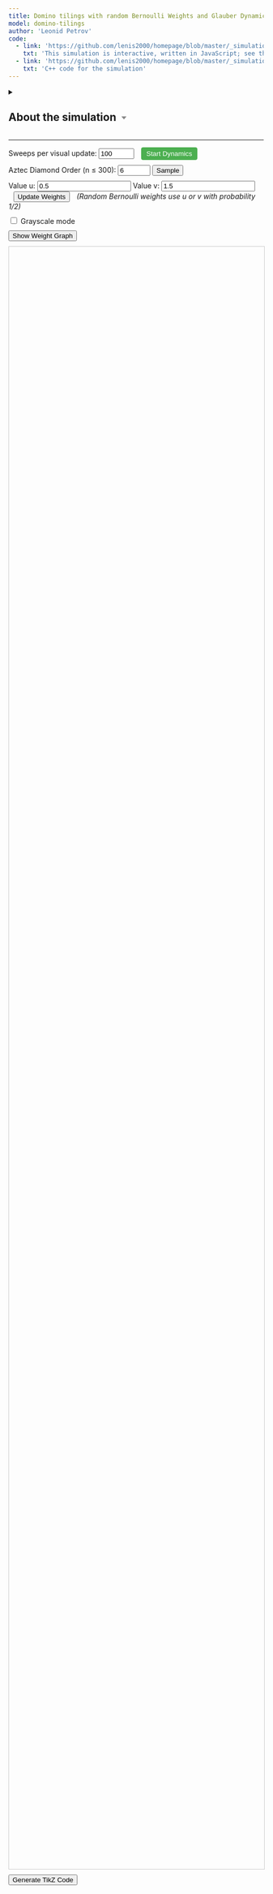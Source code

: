 ```yaml
---
title: Domino tilings with random Bernoulli Weights and Glauber Dynamics
model: domino-tilings
author: 'Leonid Petrov'
code:
  - link: 'https://github.com/lenis2000/homepage/blob/master/_simulations/domino_tilings/2025-05-09-random-weights-glauber.md'
    txt: 'This simulation is interactive, written in JavaScript; see the source code of this page at the link'
  - link: 'https://github.com/lenis2000/homepage/blob/master/_simulations/domino_tilings/2025-05-09-random-weights-glauber.cpp'
    txt: 'C++ code for the simulation'
---
```


<style>
  /* Basic styling for the SVG and controls */
  #aztec-svg {
    width: 100%;
    height: 80vh;
    border: 1px solid #ccc;
  }
  .controls {
    margin-bottom: 10px;
  }
  #zoom-in-btn, #zoom-out-btn {
    font-weight: bold;
    width: 30px;
    height: 30px;
  }
  #zoom-reset-btn {
    height: 30px;
  }
  #dynamics-btn {
    background-color: #4CAF50;
    color: white;
    padding: 5px 10px;
    border: none;
    border-radius: 4px;
    cursor: pointer;
  }
  #dynamics-btn.running {
    background-color: #f44336;
  }
</style>

<details>
<summary><h2>About the simulation <svg width="14" height="10" style="vertical-align: middle; margin-left: 3px;">
      <polygon points="2,2 12,2 7,8" style="fill:#888;" />
    </svg></h2>
</summary>


<p>This interactive application demonstrates random domino tilings of an Aztec diamond - a diamond-shaped union of unit squares. The simulation allows exploration of two distinct sampling methods:</p>

<h5>1. Initial sampling (Shuffling algorithm)</h5>

<p>The initial configuration is generated using the exact-sampling shuffling algorithm, producing a perfect sample from the weighted domino tiling measure, with random Bernoulli weights on 3/4 of edges. The Bernoulli weights are equal to $u$ or $v$ with probability 1/2, where $u$ and $v$ are user-defined parameters. The remaining 1/4 of edges are assigned a deterministic weight of 1.0.</p>

<h5>2. Glauber dynamics</h5>

<p>After generating an initial configuration, you can observe the evolution of the system through Glauber dynamics - a Markov chain Monte Carlo method that preserves the stationary distribution. Each step attempts to flip a randomly chosen 2×2 block of cells according to the heat-bath probability determined by the edge weights.</p>

<p>Unlike the shuffling algorithm which generates an exact sample immediately, Glauber dynamics shows the system evolving over time.</p>

<p>You can change the weights before the Glauber dynamics, effectively running a dynamics out of equilibrium.</p>

<h3>Weight Graph Visualization</h3>

<p>The "Show Weight Graph" button displays a graphical representation of the edge weights used in the simulation:</p>
<ul>
  <li>Edges with weight 1.0 (shown in blue) are deterministic</li>
  <li>Edges with weight u (shown in red) or v (shown in green) are randomly assigned according to the Bernoulli distribution</li>
</ul>

<p>The graph visualization shows a 4×4 corner of the weight matrix to help understand the spatial arrangement of weights in the Aztec diamond graph.</p>

<p>The sampling runs entirely in your browser. For sizes up to about n≤120 the sampler is fast; larger n may take noticeable time (hard cap n=300 to protect your browser).</p>
</details>

---

<script src="https://d3js.org/d3.v7.min.js"></script>
<script src="/js/2025-05-09-random-weights-glauber.js"></script>

<!-- Simulation Controls -->
<!-- Dynamics controls – always visible -->
<div class="controls">
  <label for="sweeps-input">Sweeps per visual update:</label>
  <input id="sweeps-input" type="number"
         value="100" min="1" step="1" style="width:70px;">
  <button id="dynamics-btn" style="margin-left:10px;">Start Dynamics</button>
</div>


<div class="controls">
  <label for="n-input">Aztec Diamond Order (n ≤ 300): </label>
  <input id="n-input" type="number" value="6" min="2" step="2" max="300" size="3" onchange="onNChange()">
  <button id="update-btn">Sample</button>
  <button id="cancel-btn" style="display: none; margin-left: 10px; background-color: #ff5555;">Cancel</button>
</div>

<div class="controls">
  <label for="u-input">Value u:</label>
  <input id="u-input" type="number" value="0.5" step="0.1" min="0.1" oninput="updateWeightsIfShown()">
  <label for="v-input">Value v:</label>
  <input id="v-input" type="number" value="1.5" step="0.1" min="0.1" oninput="updateWeightsIfShown()">
  <button id="update-weights-btn" style="margin-left: 10px;">Update Weights</button>
  <span style="margin-left: 10px; font-style: italic;">(Random Bernoulli weights use u or v with probability 1/2)</span>
</div>

<div class="controls">
    <input type="checkbox" id="grayscale-checkbox">
  <label for="grayscale-checkbox">Grayscale mode</label>
</div>

<!-- Weight Graph Display -->
<div class="controls">
  <button id="show-weights-btn">Show Weight Graph</button>
</div>
<div id="weight-matrix-container" style="display: none; margin-top: 15px; margin-bottom: 15px; overflow-x: auto;">
  <!-- Graph visualization of weights -->
  <div>
    <h4>Weight Graph Visualization (4×4 Corner)</h4>
    <p style="font-style: italic; font-size: 0.9em;">This shows a corner of the Aztec diamond graph with labeled weights</p>
    <svg id="weight-graph-svg" width="400" height="400" style="border: 1px solid #ccc; background-color: #f9f9f9;"></svg>
  </div>
</div>

<!-- Progress indicator -->
<div id="progress-indicator" style="margin-bottom: 10px; font-weight: bold;"></div>

<div class="row">
  <div class="col-12">
    <svg id="aztec-svg"></svg>
  </div>
</div>

<div style="margin-top: 10px; margin-bottom: 10px;">
  <button id="tikz-btn" class="btn btn-primary">Generate TikZ Code</button>
  <div id="tikz-buttons-container" style="margin-top: 10px; display: none;">
    <button id="copy-tikz-btn" class="btn btn-primary">Copy to Clipboard</button>
    <button id="download-tikz-btn" class="btn btn-primary" style="margin-left: 10px;">Download .tex File</button>
    <span id="copy-success-msg" style="color: green; margin-left: 10px; font-weight: bold; display: none;">Copied!</span>
  </div>
</div>

<!-- TikZ code container that will be updated dynamically -->
<div id="tikz-code-container" style="font-family: 'Courier New', monospace; padding: 15px; border: 1px solid #ccc; border-radius: 4px; background-color: white; white-space: pre; font-size: 14px; max-height: 40vh; overflow-y: auto; margin-top: 15px; margin-bottom: 15px; display: none;"></div>

<script>
// Global variables to cache the simulation state.
let cachedDominoes = null;
let dynamicsRunning = false;
let dynamicsTimer = null;
let g_W = null; // Global variable to store the weight matrix
let g_N = null; // Global variable to track current matrix size (2*n)

// Helper: convert a brightness value (0–255) to a hex grayscale string.
function grayHex(brightness) {
  let hex = Math.round(brightness).toString(16);
  if(hex.length < 2) hex = "0" + hex;
  return "#" + hex + hex + hex;
}

// Pre-compute grayscale palettes for the four original colors.
const palettes = {
"#ff0000": d3.range(0,8).map(i => grayHex(30*i+5)),
"#00ff00": d3.range(0,8).map(i => grayHex(30*i+10)),
"#0000ff": d3.range(0,8).map(i => grayHex(30*i+12)),
"#ffff00": d3.range(0,8).map(i => grayHex(30*i+18))
};

function getPos(d) {
    if (d.w > d.h) {
        return ((Math.floor(d.x) % 8) + 8) % 8;
    } else {
        return ((Math.floor(d.y) % 8) + 8) % 8;
    }
}

function getGrayscaleColor(originalColor, d) {
  let c = d3.color(originalColor);
  if (!c) return originalColor;
  let normHex = c.formatHex().toLowerCase();
  let pos = getPos(d);
  if (palettes[normHex]) {
    return palettes[normHex][pos];
  }
  let r = c.r, g = c.g, b = c.b;
  let lum = Math.round(0.3 * r + 0.59 * g + 0.11 * b);
  let offset = ((pos / 7) - 0.5) * 80;
  let newLum = Math.max(0, Math.min(255, lum + offset));
  return grayHex(newLum);
}

// Wrap exported functions after module is initialized.
Module.onRuntimeInitialized = async function() {
  const simulateAztec = Module.cwrap('simulateAztec', 'number', ['number','number','number'], {async: true});
  const simulateAztecGlauber = Module.cwrap('simulateAztecGlauber', 'number', ['number','number','number','number'], {async: true});
  const freeString = Module.cwrap('freeString', null, ['number']);
  const getProgress = Module.cwrap('getProgress', 'number', []);

  // Add this new function for single Glauber steps
  const performGlauberStep = Module.cwrap('performGlauberStep', 'number', ['number', 'number'], {async: true});
  const performGlauberSteps = Module.cwrap('performGlauberSteps', 'number', ['number','number','number'], {async:true});

  // Add new function to get the weight matrix
  const getWeightMatrix = Module.cwrap('getWeightMatrix', 'number', [], {async: true});

  // Add reset global state function
  const resetGlobalState = Module.cwrap('resetGlobalState', null, [], {});

  const svg = d3.select("#aztec-svg");
  const progressElem = document.getElementById("progress-indicator");
  const updateBtn = document.getElementById("update-btn");
  const cancelBtn = document.getElementById("cancel-btn");
  const dynamicsBtn = document.getElementById("dynamics-btn");
  let progressInterval;

  // Create zoom behavior
  let initialTransform = {}; // Store initial transform parameters
  const zoom = d3.zoom()
    .scaleExtent([0.1, 50]) // Min and max zoom scale
    .on("zoom", (event) => {
      if (!initialTransform.scale) return; // Skip if no initial transform is set

      // Apply the zoom transformation on top of initial transform
      const group = svg.select("g");
      const t = event.transform;
      group.attr("transform",
        `translate(${initialTransform.translateX * t.k + t.x},${initialTransform.translateY * t.k + t.y}) scale(${initialTransform.scale * t.k})`);
    });

  // Enable zoom on the SVG
  svg.call(zoom);

  // Add double-click to reset zoom
  svg.on("dblclick.zoom", () => {
    svg.transition()
      .duration(750)
      .call(zoom.transform, d3.zoomIdentity);
  });

  // Add zoom controls to the UI
  const controlsContainer = d3.select(".row").insert("div", "div")  // Insert before the SVG container
    .attr("class", "col-12")
    .append("div")
    .attr("class", "controls zoom-controls")
    .style("margin-bottom", "10px");

  controlsContainer.append("span")
    .text("Zoom: ")
    .style("font-weight", "bold");

  controlsContainer.append("button")
    .attr("id", "zoom-in-btn")
    .style("margin-left", "5px")
    .text("+")
    .on("click", () => {
      svg.transition()
        .duration(300)
        .call(zoom.scaleBy, 1.3);
    });

  controlsContainer.append("button")
    .attr("id", "zoom-out-btn")
    .style("margin-left", "5px")
    .text("-")
    .on("click", () => {
      svg.transition()
        .duration(300)
        .call(zoom.scaleBy, 0.7);
    });

  controlsContainer.append("button")
    .attr("id", "zoom-reset-btn")
    .style("margin-left", "5px")
    .text("Reset Zoom")
    .on("click", () => {
      svg.transition()
        .duration(300)
        .call(zoom.transform, d3.zoomIdentity);
    });

  controlsContainer.append("span")
    .style("margin-left", "10px")
    .style("font-style", "italic")
    .style("font-size", "0.9em")
    .text("(You can also use mouse wheel to zoom and drag to pan)");

  // Simulation state
  let simulationActive = false;
  let simulationAbortController = null;

  // Helper function to sleep for ms milliseconds
  function sleep(ms) {
    return new Promise(resolve => setTimeout(resolve, ms));
  }

  function startSimulation() {
    simulationActive = true;
    updateBtn.disabled = true;
    document.getElementById("n-input").disabled = true;
    // Removed references to a-input and b-input as they no longer exist
    cancelBtn.style.display = 'inline-block';

    simulationAbortController = new AbortController();
  }

  function stopSimulation() {
    simulationActive = false;
    clearInterval(progressInterval);
    updateBtn.disabled = false;
    document.getElementById("n-input").disabled = false;
    // Removed references to a-input and b-input as they no longer exist
    cancelBtn.style.display = 'none';
    progressElem.innerText = "Simulation cancelled";

    if (simulationAbortController) {
      simulationAbortController.abort();
      simulationAbortController = null;
    }
  }

  function startProgressPolling() {
    progressElem.innerText = "Sampling... (0%)";
    progressInterval = setInterval(() => {
      if (!simulationActive) {
        clearInterval(progressInterval);
        return;
      }

      const progress = getProgress();
      progressElem.innerText = "Sampling... (" + progress + "%)";
      if (progress >= 100) clearInterval(progressInterval);
    }, 100);
  }

// --- helper: run nSteps Glauber flips with current a,b and redraw ---
async function advanceDynamics(nSteps) {
  // Get the current u and v values from the interface
  const uVal = parseFloat(document.getElementById("u-input").value);
  const vVal = parseFloat(document.getElementById("v-input").value);

  const ptr   = await performGlauberSteps(uVal, vVal, nSteps);
  const json  = Module.UTF8ToString(ptr);
  freeString(ptr);

  cachedDominoes = JSON.parse(json);
  updateDominoesVisualization();          // redraw
  return nSteps;                           // tell caller how many steps ran
}


  // Function to start/stop real-time Glauber dynamics
  async function toggleDynamics() {
    if (dynamicsRunning) {
      // Stop dynamics
      clearInterval(dynamicsTimer);
      dynamicsTimer = null;
      dynamicsRunning = false;
      dynamicsBtn.textContent = "Start Glauber Dynamics";
      dynamicsBtn.classList.remove("running");
      progressElem.innerText = "";

      // Re-enable controls
      document.getElementById("sweeps-input").disabled = false;
      document.getElementById("n-input").disabled = false;
      updateBtn.disabled = false;
    } else {
      // Start dynamics
      if (!cachedDominoes) {
        alert("Please generate a tiling first before starting dynamics.");
        return;
      }

      dynamicsRunning = true;
      dynamicsBtn.textContent = "Stop Glauber Dynamics";
      dynamicsBtn.classList.add("running");
      progressElem.innerText = "";

      // Only disable new sample inputs, leave sweeps editable
      document.getElementById("n-input").disabled = true;
      updateBtn.disabled = true;

          // ---- FIRST update *before* timer starts ----
          const firstSteps   = Math.max(1,
            parseInt(document.getElementById('sweeps-input').value, 10) || 1);

          let stepCount      = await advanceDynamics(firstSteps);   // runs once
          progressElem.innerText = "";


      // Start the dynamics timer - perform steps and update visualization
      const updateInterval = 100; // ms between screen draws

      // every update interval:
dynamicsTimer = setInterval(async () => {
  const stepsPerUpdate = Math.max(
        1, parseInt(document.getElementById('sweeps-input').value,10)||1);
  // Get the current u and v values from the interface
  const uVal = parseFloat(document.getElementById("u-input").value);
  const vVal = parseFloat(document.getElementById("v-input").value);

  const ptr = await performGlauberSteps(uVal, vVal, stepsPerUpdate);
  const jsonStr = Module.UTF8ToString(ptr);  freeString(ptr);
  cachedDominoes = JSON.parse(jsonStr);

  updateDominoesVisualization();
  stepCount += stepsPerUpdate;
  progressElem.innerText = "";
}, updateInterval);
    }
  }

  // Function to update just the visualization without resampling
  function updateDominoesVisualization() {
    if (!cachedDominoes) return;

    const useGrayscale = document.getElementById("grayscale-checkbox").checked;

    // Update existing rectangles
    const rects = svg.select("g").selectAll("rect").data(cachedDominoes);

    // Update attributes that might have changed
    rects.attr("fill", d => useGrayscale ? getGrayscaleColor(d.color, d) : d.color)
         .attr("x", d => d.x)
         .attr("y", d => d.y)
         .attr("width", d => d.w)
         .attr("height", d => d.h);
  }

  async function updateVisualization(n) {
    // First, stop any running dynamics
    if (dynamicsRunning) {
      clearInterval(dynamicsTimer);
      dynamicsTimer = null;
      dynamicsRunning = false;
      dynamicsBtn.textContent = "Start Glauber Dynamics";
      dynamicsBtn.classList.remove("running");
    }

    svg.selectAll("g").remove();
    startSimulation();
    startProgressPolling();

    const signal = simulationAbortController.signal;

    // Hide the TikZ code container if it's visible
    const codeContainer = document.getElementById('tikz-code-container');
    if (codeContainer) {
      codeContainer.style.display = 'none';
    }

    // Hide the buttons container
    const buttonsContainer = document.getElementById('tikz-buttons-container');
    if (buttonsContainer) {
      buttonsContainer.style.display = 'none';
    }

    // Allow UI to update before starting heavy computation
    await sleep(50);
    if (signal.aborted) return;

    // Get u and v values from the interface
    const uVal = parseFloat(document.getElementById("u-input").value);
    const vVal = parseFloat(document.getElementById("v-input").value);
    // Verify u and v are valid
    if (isNaN(uVal) || isNaN(vVal) || uVal <= 0 || vVal <= 0) {
      alert("Values for u and v must be positive numbers.");
      stopSimulation();
      return;
    }
    const useGrayscale = document.getElementById("grayscale-checkbox").checked;

    // Run simulation with periodic yielding to keep UI responsive
    try {
      // always take an exact shuffling sample
      // Use the current n value and u,v values for the random Bernoulli weights
      console.log(`Generating new sample with n=${n}, u=${uVal}, v=${vVal}`);
      let ptr = await simulateAztec(n, uVal, vVal);


      if (signal.aborted) {
        if (ptr) freeString(ptr);
        return;
      }

      // Allow UI thread to breathe
      await sleep(10);
      if (signal.aborted) {
        if (ptr) freeString(ptr);
        return;
      }

      const jsonStr = Module.UTF8ToString(ptr);
      freeString(ptr);

      if (signal.aborted) return;

      // Allow UI thread to breathe before parsing
      await sleep(10);
      if (signal.aborted) return;

      let dominoes;
      try {
        dominoes = JSON.parse(jsonStr);
      } catch (e) {
        console.error("Error parsing JSON:", e, jsonStr);
        if (simulationActive) {
          progressElem.innerText = "Error during sampling";
        }
        clearInterval(progressInterval);
        return;
      }

      if (signal.aborted) return;

      cachedDominoes = dominoes;

      // Update our JavaScript tracking of the current n value
      g_N = 2 * n;
      console.log(`Updated g_N to ${g_N} (n=${n})`);

      const minX = d3.min(dominoes, d => d.x);
      const minY = d3.min(dominoes, d => d.y);
      const maxX = d3.max(dominoes, d => d.x + d.w);
      const maxY = d3.max(dominoes, d => d.y + d.h);
      const widthDominoes = maxX - minX;
      const heightDominoes = maxY - minY;

      // Allow UI thread to breathe before rendering
      await sleep(10);
      if (signal.aborted) return;

      const bbox = svg.node().getBoundingClientRect();
      const svgWidth = bbox.width;
      const svgHeight = bbox.height;
      svg.attr("viewBox", "0 0 " + svgWidth + " " + svgHeight);

      const scale = Math.min(svgWidth / widthDominoes, svgHeight / heightDominoes) * 0.9;
      const translateX = (svgWidth - widthDominoes * scale) / 2 - minX * scale;
      const translateY = (svgHeight - heightDominoes * scale) / 2 - minY * scale;

      // Store the initial transform parameters for zoom behavior
      initialTransform = {
        translateX: translateX,
        translateY: translateY,
        scale: scale
      };

      // Reset the zoom transform when creating a new visualization
      svg.call(zoom.transform, d3.zoomIdentity);

      const group = svg.append("g")
                       .attr("transform", "translate(" + translateX + "," + translateY + ") scale(" + scale + ")");

      // Render dominoes in batches to keep UI responsive
      const BATCH_SIZE = 200;

      for (let i = 0; i < dominoes.length && simulationActive; i += BATCH_SIZE) {
        if (signal.aborted) return;

        const batch = dominoes.slice(i, i + BATCH_SIZE);

        group.selectAll("rect.batch" + i)
             .data(batch)
             .enter()
             .append("rect")
             .attr("x", d => d.x)
             .attr("y", d => d.y)
             .attr("width", d => d.w)
             .attr("height", d => d.h)
             .attr("fill", d => useGrayscale ? getGrayscaleColor(d.color, d) : d.color)
             .attr("stroke", "#000")
             .attr("stroke-width", 0.5);

        // Yield to UI thread after each batch
        if (i + BATCH_SIZE < dominoes.length) {
          await sleep(0);
          if (signal.aborted) return;
        }
      }

      // Only update if not aborted
      if (!signal.aborted) {
        progressElem.innerText = "";
        updateBtn.disabled = false;
        document.getElementById("n-input").disabled = false;
        cancelBtn.style.display = 'none';
        simulationActive = false;
      }
    } catch (error) {
      console.error("Simulation error:", error);
      if (simulationActive) {
        progressElem.innerText = "Error during simulation";
      }
      stopSimulation();
    }
  }

  document.getElementById("update-btn").addEventListener("click", () => {
    const n = parseInt(document.getElementById("n-input").value, 10);
    if (isNaN(n) || n < 2 || n > 300 || n % 2 !== 0) {
      alert("Please enter a valid even number n, 2 ≤ n ≤ 300.");
      return;
    }

    // We only want to force a resample if n changed, which is handled by onNChange
    // So we DON'T call clearGlobalStateForResample() here
    console.log(`Sampling with n=${n} (only clearing state if n changed)`);

    // Generate new sample with explicitly passed n
    updateVisualization(n);
  });

  // Add cancel button event listener
  document.getElementById("cancel-btn").addEventListener("click", stopSimulation);

  // Add dynamics button event listener
  document.getElementById("dynamics-btn").addEventListener("click", toggleDynamics);

  // Add update weights button event listener
  document.getElementById("update-weights-btn").addEventListener("click", async function() {
    const u = parseFloat(document.getElementById("u-input").value);
    const v = parseFloat(document.getElementById("v-input").value);

    // Validate u and v
    if (isNaN(u) || isNaN(v) || u <= 0 || v <= 0) {
      alert("Values for u and v must be positive numbers.");
      return;
    }

    // Temporarily disable the button and show progress
    const updateBtn = document.getElementById("update-weights-btn");
    const originalText = updateBtn.textContent;
    updateBtn.disabled = true;
    updateBtn.textContent = "Updating...";
    progressElem.innerText = "Updating weight matrix...";

    try {
      // Call performGlauberSteps with special parameter -1 to signal regeneration of weights
      // but keep the current configuration
      const ptr = await performGlauberSteps(u, v, -1);
      const jsonStr = Module.UTF8ToString(ptr);
      freeString(ptr);

      // Update the visualization with the new configuration (which has the same pattern
      // but possibly uses the new weights for the dynamics)
      cachedDominoes = JSON.parse(jsonStr);
      updateDominoesVisualization();

      // Update the weight matrix display if it's visible
      const weightMatrixContainer = document.getElementById('weight-matrix-container');
      if (weightMatrixContainer && weightMatrixContainer.style.display !== 'none') {
        // Hide and then re-show the weight matrix to force a refresh
        document.getElementById('show-weights-btn').click(); // Hide
        setTimeout(() => {
          document.getElementById('show-weights-btn').click(); // Show again
        }, 100);
      }

      progressElem.innerText = "Weights updated successfully";
      setTimeout(() => {
        progressElem.innerText = "";
      }, 2000);
    } catch (e) {
      console.error("Error updating weights:", e);
      progressElem.innerText = "Error updating weights";
    } finally {
      // Re-enable the button
      updateBtn.disabled = false;
      updateBtn.textContent = originalText;
    }
  });

  document.getElementById("grayscale-checkbox").addEventListener("change", () => {
    const useGrayscale = document.getElementById("grayscale-checkbox").checked;
    if (cachedDominoes) {
      d3.select("#aztec-svg").select("g").selectAll("rect")
        .attr("fill", d => useGrayscale ? getGrayscaleColor(d.color, d) : d.color);
    }
  });

  // Ensure weight matrix button is visible
  const showWeightsBtn = document.getElementById("show-weights-btn");
  if (showWeightsBtn) showWeightsBtn.style.display = "block";

  // Remove weight-matrix-container if it exists
  const weightMatrixContainer = document.getElementById("weight-matrix-container");
  // Don't hide the container


  // Function to convert SVG dominoes to TikZ code
  function svgToTikZ() {
    if (!cachedDominoes || cachedDominoes.length === 0) {
      alert("Please generate a domino tiling first.");
      return;
    }

    const useGrayscale = document.getElementById("grayscale-checkbox").checked;

    // Convert domino objects to rectangle objects with the format needed for TikZ conversion
    const rectangles = cachedDominoes.map(domino => {
      return {
        x: domino.x / 100,
        y: domino.y / 100,
        width: domino.w / 100,
        height: domino.h / 100,
        fill: useGrayscale ? getGrayscaleColor(domino.color, domino) : domino.color,
        stroke: "black",
        strokeWidth: 0.45 // Scaled down
      };
    });

    // Find the bounds of the drawing
    let minX = Infinity, maxX = -Infinity, minY = Infinity, maxY = -Infinity;

    // Process rectangles
    for (const rect of rectangles) {
      minX = Math.min(minX, rect.x);
      maxX = Math.max(maxX, rect.x + rect.width);
      minY = Math.min(minY, rect.y);
      maxY = Math.max(maxY, rect.y + rect.height);
    }

    // Calculate a good scale factor
    const width = maxX - minX;
    const height = maxY - minY;
    const maxDimension = Math.max(width, height);
    const scaleFactor = 15.0 / maxDimension;

    // Get current parameters
    const n = parseInt(document.getElementById("n-input").value, 10);
    const u = parseFloat(document.getElementById("u-input").value);
    const v = parseFloat(document.getElementById("v-input").value);

    // Generate TikZ code
    let tikzCode = `\\documentclass{standalone}
\\usepackage{tikz}
\\usepackage{xcolor}

% Define colors to match SVG
\\definecolor{svggreen}{RGB}{0, 128, 0}
\\definecolor{svgred}{RGB}{255, 0, 0}
\\definecolor{svgyellow}{RGB}{255, 255, 0}
\\definecolor{svgblue}{RGB}{0, 0, 255}

\\begin{document}

% n = ${n}, u = ${u}, v = ${v}, grayscale = ${useGrayscale}
% sample obtained by Glauber dynamics
\\begin{tikzpicture}[scale=${scaleFactor.toFixed(6)}]  % Calculated scale

% Dominoes (rectangles)
`;

    // Add rectangles to TikZ code
    rectangles.forEach(rect => {
      // Map SVG colors to TikZ colors
      let fillColor = rect.fill;
      if (!useGrayscale) {
        if (fillColor === '#00ff00') fillColor = 'svggreen';
        else if (fillColor === '#ff0000') fillColor = 'svgred';
        else if (fillColor === '#ffff00') fillColor = 'svgyellow';
        else if (fillColor === '#0000ff') fillColor = 'svgblue';
      }

      if (fillColor.startsWith('#')) {
        // For grayscale mode or other hex colors, extract the intensity and use it
        const intensity = parseInt(fillColor.substring(1, 3), 16);
        fillColor = `black!${Math.round((intensity/255)*100)}`;
      }

      // Shift coordinates to keep everything positive
      const x1 = rect.x - minX;
      const y1 = maxY - rect.y - rect.height;  // Invert y and adjust for height
      const x2 = rect.x - minX + rect.width;
      const y2 = maxY - rect.y;

      tikzCode += `\\filldraw[fill=${fillColor}, draw=black, line width=${rect.strokeWidth}pt] `;
      tikzCode += `(${x1.toFixed(2)}, ${y1.toFixed(2)}) rectangle (${x2.toFixed(2)}, ${y2.toFixed(2)});\n`;
    });

    tikzCode += `
\\end{tikzpicture}
\\end{document}`;

    // Update the TikZ code in the code container
    const tikzCodeContainer = document.getElementById('tikz-code-container');
    if (tikzCodeContainer) {
      tikzCodeContainer.textContent = tikzCode;
      tikzCodeContainer.style.display = 'block';
    } else {
      console.error("TikZ code container not found");
    }

    // Show the copy/download buttons
    const buttonsContainer = document.getElementById('tikz-buttons-container');
    if (buttonsContainer) {
      buttonsContainer.style.display = 'block';
    }
  }

  // Add event listeners for the TikZ buttons
  document.getElementById("tikz-btn").addEventListener("click", function() {
    svgToTikZ();
  });

  // Add event listener for the copy button
  document.getElementById("copy-tikz-btn").addEventListener("click", function() {
    const codeContainer = document.getElementById('tikz-code-container');
    const successMsg = document.getElementById('copy-success-msg');

    // Create a text area to copy from (more reliable cross-browser)
    const textArea = document.createElement('textarea');
    textArea.value = codeContainer.textContent;
    textArea.style.position = 'fixed';  // Prevent scrolling to bottom
    document.body.appendChild(textArea);
    textArea.select();

    try {
      document.execCommand('copy');
      successMsg.style.display = 'inline';
      setTimeout(() => {
        successMsg.style.display = 'none';
      }, 2000);
    } catch (err) {
      alert('Failed to copy to clipboard. Please try again or select and copy manually.');
    }

    document.body.removeChild(textArea);
  });

  // Add event listener for the download button
  document.getElementById("download-tikz-btn").addEventListener("click", function() {
    const codeContainer = document.getElementById('tikz-code-container');
    const n = parseInt(document.getElementById("n-input").value, 10);
    const u = parseFloat(document.getElementById("u-input").value);
    const v = parseFloat(document.getElementById("v-input").value);
    const algo = "glauber";

    const blob = new Blob([codeContainer.textContent], { type: 'text/plain' });
    const fileNameBase = `aztec_periodic_${algo}_n${n}_u${u}_v${v}`;
    const downloadLink = document.createElement('a');
    downloadLink.download = `${fileNameBase.replace(/\./g, "_")}_tikz.tex`;
    downloadLink.href = URL.createObjectURL(blob);
    downloadLink.click();
    URL.revokeObjectURL(downloadLink.href);
  });

  // Weight graph display functionality
  document.getElementById("show-weights-btn").addEventListener("click", async function() {
    const containerElem = document.getElementById('weight-matrix-container');
    const btnElem = document.getElementById('show-weights-btn');
    const graphSvg = document.getElementById('weight-graph-svg');

    if (containerElem.style.display === 'none') {
      containerElem.style.display = 'block';
      btnElem.textContent = 'Hide Weight Graph';
      btnElem.disabled = true; // Disable button while loading

      progressElem.innerText = "Fetching edge weights...";
      const ptr = await getWeightMatrix(); // C++ function returns JSON with two matrices
      const jsonStr = Module.UTF8ToString(ptr);
      freeString(ptr);

      // For debugging, log the raw JSON string from C++
      console.log("Edge weights JSON from C++:", jsonStr);

      let edgeWeightData;
      try {
        edgeWeightData = JSON.parse(jsonStr);
        if (edgeWeightData.error) {
            console.error("Error from C++ getWeightMatrix:", edgeWeightData.error);
            progressElem.innerText = "Error fetching weight data: " + edgeWeightData.error;
            btnElem.disabled = false;
            return;
        }
        if (!edgeWeightData || !edgeWeightData.horizontal_weights || !edgeWeightData.vertical_weights) {
            throw new Error("Returned JSON does not contain horizontal_weights or vertical_weights.");
        }
      } catch (e) {
        console.error("JSON parse error for edge weights:", e, "Raw JSON:", jsonStr);
        progressElem.innerText = "Error parsing weight data: " + e.message;
        btnElem.disabled = false;
        return;
      }

      const horizontalWeights = edgeWeightData.horizontal_weights;
      const verticalWeights = edgeWeightData.vertical_weights;

      if (!horizontalWeights || !horizontalWeights.length || !verticalWeights || !verticalWeights.length || horizontalWeights.length !== verticalWeights.length) {
        progressElem.innerText = "No valid weight data available or data mismatch. Ensure simulation has run.";
        btnElem.disabled = false;
        return;
      }

      // Call drawWeightGraph with both matrices
      drawWeightGraph(d3.select("#weight-graph-svg").node(), horizontalWeights, verticalWeights);

      progressElem.innerText = ""; // Clear progress message
      btnElem.disabled = false; // Re-enable button

    } else {
      // Hide the weights
      containerElem.style.display = 'none';
      btnElem.textContent = 'Show Weight Graph';
      btnElem.disabled = false;
    }
  });

  // Modify the drawWeightGraph function signature and internal logic
  function drawWeightGraph(svgNode, horizontalWeightMatrix, verticalWeightMatrix) { // Changed signature
    const svg = d3.select(svgNode); // Work with the D3 selection of the SVG node
    svg.selectAll("*").remove(); // Clear previous content

    const graphDisplayCells = 4; // We want to display a 4x4 grid of cells/plaquettes

    if (!horizontalWeightMatrix || !horizontalWeightMatrix.length ||
        !verticalWeightMatrix || !verticalWeightMatrix.length ||
        horizontalWeightMatrix.length !== verticalWeightMatrix.length) {
        console.error("drawWeightGraph: Invalid or mismatched weight matrices.");
        // Optionally display an error message in the SVG itself
        svg.append("text").attr("x", 10).attr("y", 20).text("Error: Weight data unavailable.");
        return;
    }
    const matrixDim = horizontalWeightMatrix.length; // e.g., g_N from C++

    // Size calculations for the SVG drawing area
    const width = parseFloat(svg.attr("width"));
    const height = parseFloat(svg.attr("height"));
    const margin = { top: 40, right: 20, bottom: 70, left: 40 }; // Adjusted margins
    const graphWidth = width - margin.left - margin.right;
    const graphHeight = height - margin.top - margin.bottom;

    // Number of nodes to display: graphDisplayCells + 1
    // Max node index will be graphDisplayCells
    const numNodesToDisplay = graphDisplayCells + 1;
    const cellSize = Math.floor(Math.min(graphWidth, graphHeight) / (graphDisplayCells + 1)); // Add padding around

    const g = svg.append("g").attr("transform", `translate(${margin.left},${margin.top})`);

    const uVal = parseFloat(document.getElementById("u-input").value);
    const vVal = parseFloat(document.getElementById("v-input").value);

    // Create grid points (nodes)
    const points = [];
    for (let i = 0; i < numNodesToDisplay && i < matrixDim; i++) {
      for (let j = 0; j < numNodesToDisplay && j < matrixDim; j++) {
        points.push({ x: j * cellSize, y: i * cellSize, row: i, col: j });
      }
    }

    // Draw horizontal edges
    const horizontalEdges = [];
    for (let i = 0; i < numNodesToDisplay && i < matrixDim; i++) {         // Node row index
      for (let j = 0; j < numNodesToDisplay - 1 && j < matrixDim -1; j++) { // Node col index (start of edge)
          const weight = horizontalWeightMatrix[i][j];
          let color = "grey"; // Default for unexpected weights
          if (Math.abs(weight - 1.0) < 0.01) color = "#1976D2";
          else if (Math.abs(weight - uVal) < 0.01) color = "#D32F2F";
          else if (Math.abs(weight - vVal) < 0.01) color = "#388E3C";

          horizontalEdges.push({
            x1: j * cellSize, y1: i * cellSize,
            x2: (j + 1) * cellSize, y2: i * cellSize,
            weight: weight.toFixed(1), color: color
          });
      }
    }

    // Draw vertical edges
    const verticalEdges = [];
    for (let i = 0; i < numNodesToDisplay - 1 && i < matrixDim -1; i++) { // Node row index (start of edge)
      for (let j = 0; j < numNodesToDisplay && j < matrixDim; j++) {     // Node col index
          const weight = verticalWeightMatrix[i][j];
          let color = "grey"; // Default for unexpected weights
          if (Math.abs(weight - 1.0) < 0.01) color = "#1976D2";
          else if (Math.abs(weight - uVal) < 0.01) color = "#D32F2F";
          else if (Math.abs(weight - vVal) < 0.01) color = "#388E3C";

          verticalEdges.push({
            x1: j * cellSize, y1: i * cellSize,
            x2: j * cellSize, y2: (i + 1) * cellSize,
            weight: weight.toFixed(1), color: color
          });
      }
    }

    // Draw edges (lines)
    g.selectAll(".h-edge")
      .data(horizontalEdges)
      .enter().append("line")
      .attr("class", "h-edge")
      .attr("x1", d => d.x1).attr("y1", d => d.y1)
      .attr("x2", d => d.x2).attr("y2", d => d.y2)
      .attr("stroke", d => d.color).attr("stroke-width", 2);

    g.selectAll(".v-edge")
      .data(verticalEdges)
      .enter().append("line")
      .attr("class", "v-edge")
      .attr("x1", d => d.x1).attr("y1", d => d.y1)
      .attr("x2", d => d.x2).attr("y2", d => d.y2)
      .attr("stroke", d => d.color).attr("stroke-width", 2);

    // Add weight labels for horizontal edges
    g.selectAll(".h-label")
      .data(horizontalEdges)
      .enter().append("text")
      .attr("class", "h-label")
      .attr("x", d => (d.x1 + d.x2) / 2).attr("y", d => d.y1 - 5)
      .attr("text-anchor", "middle").attr("font-size", "10px")
      .attr("fill", d => d.color).text(d => d.weight);

    // Add weight labels for vertical edges
    g.selectAll(".v-label")
      .data(verticalEdges)
      .enter().append("text")
      .attr("class", "v-label")
      .attr("x", d => d.x1 + 5).attr("y", d => (d.y1 + d.y2) / 2)
      .attr("text-anchor", "start").attr("dominant-baseline", "middle")
      .attr("font-size", "10px").attr("fill", d => d.color)
      .text(d => d.weight);

    // Draw grid points (nodes)
    g.selectAll(".grid-point")
      .data(points)
      .enter().append("circle")
      .attr("class", "grid-point")
      .attr("cx", d => d.x).attr("cy", d => d.y)
      .attr("r", 3).attr("fill", "black");

    // Legend (should still be correct as it uses uVal, vVal from UI)
    const legend = g.append("g")
      .attr("transform", `translate(10, ${Math.min(graphHeight, (numNodesToDisplay)*cellSize) + 10})`) // Position legend below graph
      .attr("font-size", "12px");

    legend.append("text").attr("y", -10).attr("font-weight", "bold").text("Legend (Edge Weights):");
    legend.append("line").attr("x1", 0).attr("y1", 10).attr("x2", 20).attr("y2", 10).attr("stroke", "#1976D2").attr("stroke-width", 2);
    legend.append("text").attr("x", 25).attr("y", 14).text("1.0 (deterministic)");
    legend.append("line").attr("x1", 0).attr("y1", 30).attr("x2", 20).attr("y2", 30).attr("stroke", "#D32F2F").attr("stroke-width", 2);
    legend.append("text").attr("x", 25).attr("y", 34).text(`${uVal.toFixed(1)} (u value)`);
    legend.append("line").attr("x1", 0).attr("y1", 50).attr("x2", 20).attr("y2", 50).attr("stroke", "#388E3C").attr("stroke-width", 2);
    legend.append("text").attr("x", 25).attr("y", 54).text(`${vVal.toFixed(1)} (v value)`);
  }

  // Tracks the previously used n value
  let previousN = parseInt(document.getElementById("n-input").value, 10) || 6;

  // Called when n input changes
  window.onNChange = function() {
    const newN = parseInt(document.getElementById("n-input").value, 10);
    // Only clear global state if n actually changed
    if (newN !== previousN) {
      console.log(`n changed from ${previousN} to ${newN}, clearing global state`);
      previousN = newN;
      clearGlobalStateForResample();
    }
  };

  // Helper to clear global state to force fresh resampling
  window.clearGlobalStateForResample = function() {
    // This JavaScript counterpart to C++ global state clearing
    // Makes sure we force a complete resampling with new dimensions
    // To be called when n changes before sampling

    // Reset cached dominoes
    cachedDominoes = null;

    // Reset the C++ global state
    if (Module && Module.ccall) {
      try {
        console.log("Calling resetGlobalState to clear C++ globals");
        Module.ccall("resetGlobalState", null, [], []);
      } catch (e) {
        console.error("Error calling resetGlobalState:", e);
      }
    }
  };

  // Function to update weight graph when u/v values change
  window.updateWeightsIfShown = function() {
    const containerElem = document.getElementById('weight-matrix-container');

    // Only update if the weight graph is currently visible
    if (containerElem && containerElem.style.display !== 'none') {
      // Prevent too rapid updates with a debounce mechanism
      if (window.weightUpdateTimer) {
        clearTimeout(window.weightUpdateTimer);
      }

      // Schedule update after a short delay to avoid too many rapid updates
      window.weightUpdateTimer = setTimeout(async function() {
        // Get the current u/v values
        const u = parseFloat(document.getElementById('u-input').value);
        const v = parseFloat(document.getElementById('v-input').value);

        if (!isNaN(u) && !isNaN(v) && u > 0 && v > 0) {
          // Force a complete refresh of the weight graph visualization
          // Hide and then re-show the weight graph to trigger a refresh with the latest u/v values
          document.getElementById('show-weights-btn').click(); // Hide
          setTimeout(() => {
            document.getElementById('show-weights-btn').click(); // Show again
          }, 100);
        }
      }, 300);
    }
  };

  const initialN = parseInt(document.getElementById("n-input").value, 10);
  updateVisualization(initialN);
};
</script>
